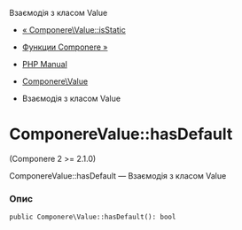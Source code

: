 Взаємодія з класом Value

-   [« Componere\\Value::isStatic](componere-value.isstatic.html)
    
-   [Функции Componere »](reference.componere.html)
    
-   [PHP Manual](index.html)
    
-   [Componere\\Value](class.componere-value.html)
    
-   Взаємодія з класом Value
    

# ComponereValue::hasDefault

(Componere 2 >= 2.1.0)

ComponereValue::hasDefault — Взаємодія з класом Value

### Опис

```methodsynopsis
public Componere\Value::hasDefault(): bool
```